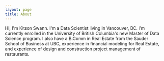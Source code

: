 ```yaml
---
layout: page
title: About
---
```

Hi, I'm Kitson Swann. I'm a Data Scientist living in Vancouver, BC. I'm currently enrolled in the University of British Columbia's new Master of Data Science program. I also have a B.Comm in Real Estate from the Sauder School of Business at UBC, experience in financial modeling for Real Estate, and experience of design and construction project management of restaurants.